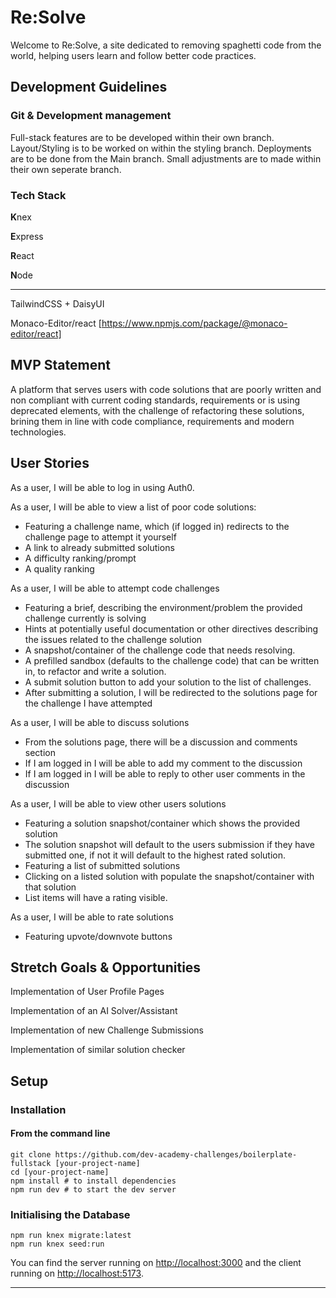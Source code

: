 # Re:Solve
Welcome to Re:Solve, a site dedicated to removing spaghetti code from the world, helping users learn and follow better code practices.

## Development Guidelines

### Git & Development management
Full-stack features are to be developed within their own branch.
Layout/Styling is to be worked on within the styling branch.
Deployments are to be done from the Main branch.
Small adjustments are to made within their own seperate branch.

### Tech Stack
**K**nex

**E**xpress

**R**eact

**N**ode

---

TailwindCSS + DaisyUI

Monaco-Editor/react [https://www.npmjs.com/package/@monaco-editor/react]

## MVP Statement
A platform that serves users with code solutions that are poorly written and non compliant with current coding standards, requirements or is using deprecated elements, with the challenge of refactoring these solutions, brining them in line with code compliance, requirements and modern technologies. 

## User Stories
As a user, I will be able to log in using Auth0.

As a user, I will be able to view a list of poor code solutions:
* Featuring a challenge name, which (if logged in) redirects to the challenge page to attempt it yourself
* A link to already submitted solutions
* A difficulty ranking/prompt
* A quality ranking

As a user, I will be able to attempt code challenges
* Featuring a brief, describing the environment/problem the provided challenge currently is solving
* Hints at potentially useful documentation or other directives describing the issues related to the challenge solution
* A snapshot/container of the challenge code that needs resolving.
* A prefilled sandbox (defaults to the challenge code) that can be written in, to refactor and write a solution. 
* A submit solution button to add your solution to the list of challenges.
* After submitting a solution, I will be redirected to the solutions page for the challenge I have attempted

As a user, I will be able to discuss solutions
* From the solutions page, there will be a discussion and comments section
* If I am logged in I will be able to add my comment to the discussion
* If I am logged in I will be able to reply to other user comments in the discussion

As a user, I will be able to view other users solutions
* Featuring a solution snapshot/container which shows the provided solution
* The solution snapshot will default to the users submission if they have submitted one, if not it will default to the highest rated solution.
* Featuring a list of submitted solutions
* Clicking on a listed solution with populate the snapshot/container with that solution
* List items will have a rating visible.

As a user, I will be able to rate solutions
* Featuring upvote/downvote buttons



## Stretch Goals & Opportunities

 Implementation of User Profile Pages

 Implementation of an AI Solver/Assistant

 Implementation of new Challenge Submissions
 
 Implementation of similar solution checker

## Setup

### Installation

#### **From the command line**

```
git clone https://github.com/dev-academy-challenges/boilerplate-fullstack [your-project-name]
cd [your-project-name]
npm install # to install dependencies
npm run dev # to start the dev server
```

### **Initialising the Database**

```
npm run knex migrate:latest
npm run knex seed:run
```

You can find the server running on [http://localhost:3000](http://localhost:3000) and the client running on [http://localhost:5173](http://localhost:5173).

---
